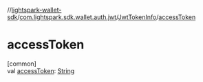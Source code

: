 //[lightspark-wallet-sdk](../../../index.md)/[com.lightspark.sdk.wallet.auth.jwt](../index.md)/[JwtTokenInfo](index.md)/[accessToken](access-token.md)

# accessToken

[common]\
val [accessToken](access-token.md): [String](https://kotlinlang.org/api/latest/jvm/stdlib/kotlin/-string/index.html)
